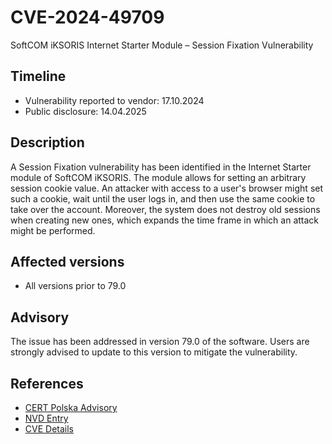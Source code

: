 # CVE-2024-49709
SoftCOM iKSORIS Internet Starter Module – Session Fixation Vulnerability

## Timeline
- Vulnerability reported to vendor: 17.10.2024
- Public disclosure: 14.04.2025

## Description
A Session Fixation vulnerability has been identified in the Internet Starter module of SoftCOM iKSORIS. The module allows for setting an arbitrary session cookie value. An attacker with access to a user's browser might set such a cookie, wait until the user logs in, and then use the same cookie to take over the account. Moreover, the system does not destroy old sessions when creating new ones, which expands the time frame in which an attack might be performed.

## Affected versions
- All versions prior to 79.0

## Advisory
The issue has been addressed in version 79.0 of the software. Users are strongly advised to update to this version to mitigate the vulnerability.

## References
- [CERT Polska Advisory](https://cert.pl/en/posts/2025/04/CVE-2024-10087/)
- [NVD Entry](https://nvd.nist.gov/vuln/detail/CVE-2024-49709)
- [CVE Details](https://www.cve.org/CVERecord?id=CVE-2024-49709)
